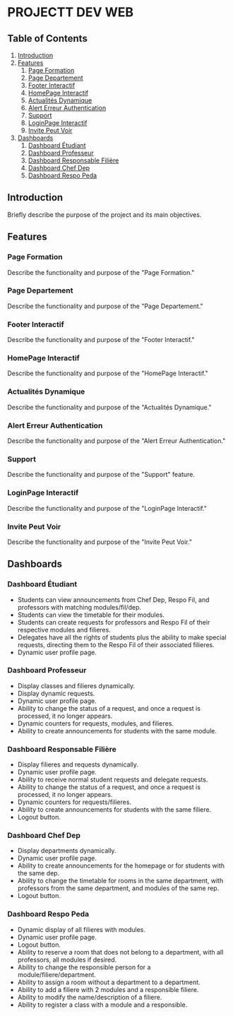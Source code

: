# PROJECTT DEV WEB

## Table of Contents

1. [Introduction](#introduction)
2. [Features](#features)
    1. [Page Formation](#page-formation)
    2. [Page Departement](#page-departement)
    3. [Footer Interactif](#footer-interactif)
    4. [HomePage Interactif](#homepage-interactif)
    5. [Actualités Dynamique](#actualités-dynamique)
    6. [Alert Erreur Authentication](#alert-erreur-authentication)
    7. [Support](#support)
    8. [LoginPage Interactif](#loginpage-interactif)
    9. [Invite Peut Voir](#invite-peut-voir)
3. [Dashboards](#dashboards)
    1. [Dashboard Étudiant](#dashboard-étudiant)
    2. [Dashboard Professeur](#dashboard-professeur)
    3. [Dashboard Responsable Filière](#dashboard-responsable-filière)
    4. [Dashboard Chef Dep](#dashboard-chef-dep)
    5. [Dashboard Respo Peda](#dashboard-respo-peda)

## Introduction

Briefly describe the purpose of the project and its main objectives.

## Features

### Page Formation

Describe the functionality and purpose of the "Page Formation."

### Page Departement

Describe the functionality and purpose of the "Page Departement."

### Footer Interactif

Describe the functionality and purpose of the "Footer Interactif."

### HomePage Interactif

Describe the functionality and purpose of the "HomePage Interactif."

### Actualités Dynamique

Describe the functionality and purpose of the "Actualités Dynamique."

### Alert Erreur Authentication

Describe the functionality and purpose of the "Alert Erreur Authentication."

### Support

Describe the functionality and purpose of the "Support" feature.

### LoginPage Interactif

Describe the functionality and purpose of the "LoginPage Interactif."

### Invite Peut Voir

Describe the functionality and purpose of the "Invite Peut Voir."

## Dashboards

### Dashboard Étudiant

- Students can view announcements from Chef Dep, Respo Fil, and professors with matching modules/fil/dep.
- Students can view the timetable for their modules.
- Students can create requests for professors and Respo Fil of their respective modules and filieres.
- Delegates have all the rights of students plus the ability to make special requests, directing them to the Respo Fil of their associated filieres.
- Dynamic user profile page.

### Dashboard Professeur

- Display classes and filieres dynamically.
- Display dynamic requests.
- Dynamic user profile page.
- Ability to change the status of a request, and once a request is processed, it no longer appears.
- Dynamic counters for requests, modules, and filieres.
- Ability to create announcements for students with the same module.

### Dashboard Responsable Filière

- Display filieres and requests dynamically.
- Dynamic user profile page.
- Ability to receive normal student requests and delegate requests.
- Ability to change the status of a request, and once a request is processed, it no longer appears.
- Dynamic counters for requests/filieres.
- Ability to create announcements for students with the same filiere.
- Logout button.

### Dashboard Chef Dep

- Display departments dynamically.
- Dynamic user profile page.
- Ability to create announcements for the homepage or for students with the same dep.
- Ability to change the timetable for rooms in the same department, with professors from the same department, and modules of the same rep.
- Logout button.

### Dashboard Respo Peda

- Dynamic display of all filieres with modules.
- Dynamic user profile page.
- Logout button.
- Ability to reserve a room that does not belong to a department, with all professors, all modules if desired.
- Ability to change the responsible person for a module/filiere/department.
- Ability to assign a room without a department to a department.
- Ability to add a filiere with 2 modules and a responsible filiere.
- Ability to modify the name/description of a filiere.
- Ability to register a class with a module and a responsible.
